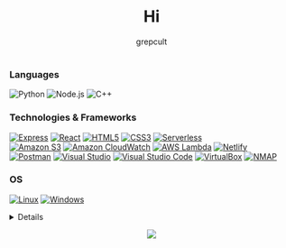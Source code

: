 <h1 align="center">Hi</h1>

<p align="center">
        grepcult<br>
    </i><br>

### Languages
![Python](https://img.shields.io/static/v1?style=for-the-badge&message=Python&color=3776AB&logo=Python&logoColor=FFFFFF&label=)
![Node.js](https://img.shields.io/static/v1?style=for-the-badge&message=Node.js&color=339933&logo=Node.js&logoColor=FFFFFF&label=)
![C++](https://img.shields.io/static/v1?style=for-the-badge&message=C%2B%2B&color=00599C&logo=C%2B%2B&logoColor=FFFFFF&label=)

### Technologies & Frameworks
[![Express](https://img.shields.io/badge/express.js-black?style=for-the-badge&logo=JavaScript)](https://github.com/grepcult)
[![React](https://img.shields.io/static/v1?style=for-the-badge&message=React&color=222222&logo=React&logoColor=61DAFB&label=)](https://github.com/grepcult)
[![HTML5](https://img.shields.io/static/v1?style=for-the-badge&message=HTML5&color=E34F26&logo=HTML5&logoColor=FFFFFF&label=)](https://github.com/grepcult)
[![CSS3](https://img.shields.io/static/v1?style=for-the-badge&message=CSS&color=1572B6&logo=CSS3&logoColor=FFFFFF&label=)](https://github.com/grepcult)
[![Serverless](https://img.shields.io/static/v1?style=for-the-badge&message=Serverless&color=FD5750&logo=Serverless&logoColor=FFFFFF&label=)](https://github.com/grepcult)<br>
[![Amazon S3](https://img.shields.io/static/v1?style=for-the-badge&message=AWS+S3&color=569A31&logo=Amazon+S3&logoColor=FFFFFF&label=)](https://github.com/grepcult)
[![Amazon CloudWatch](https://img.shields.io/static/v1?style=for-the-badge&message=Amazon+CloudWatch&color=FF4F8B&logo=Amazon+CloudWatch&logoColor=FFFFFF&label=)](https://github.com/grepcult)
[![AWS Lambda](https://img.shields.io/static/v1?style=for-the-badge&message=AWS+Lambda&color=222222&logo=AWS+Lambda&logoColor=FF9900&label=)](https://github.com/grepcult)
[![Netlify](https://img.shields.io/static/v1?style=for-the-badge&message=Netlify&color=222222&logo=Netlify&logoColor=00C7B7&label=)](https://github.com/grepcult)<br>
[![Postman](https://img.shields.io/badge/Postman-FF6C37?style=for-the-badge&logo=postman&logoColor=white)](https://github.com/grepcult)
[![Visual Studio](https://img.shields.io/static/v1?style=for-the-badge&message=Visual+Studio&color=5C2D91&logo=Visual+Studio&logoColor=FFFFFF&label=)](https://github.com/grepcult)
[![Visual Studio Code](https://img.shields.io/static/v1?style=for-the-badge&message=VSCode&color=007ACC&logo=Visual+Studio+Code&logoColor=FFFFFF&label=)](https://github.com/grepcult)
[![VirtualBox](https://img.shields.io/static/v1?style=for-the-badge&message=VirtualBox&color=183A61&logo=VirtualBox&logoColor=FFFFFF&label=)](https://github.com/grepcult)
[![NMAP](https://img.shields.io/static/v1?style=for-the-badge&message=nmap&color=1572B6&logo=prdotco&logoColor=FFFFFF&label=)](https://github.com/grepcult)

### OS
[![Linux](https://img.shields.io/badge/linux-black?style=for-the-badge&logo=archlinux)](https://github.com/grepcult)
[![Windows](https://img.shields.io/badge/Windows-black?style=for-the-badge&logo=Windows)](https://github.com/grepcult)

<details>
    <p align="center">
        <a href="https://github.com/grepcult">
            <img src="http://github-profile-summary-cards.vercel.app/api/cards/profile-details?username=grepcult&theme=transparent" />
        </a>
        <a href="https://github.com/grepcult">
            <img src="https://github-readme-streak-stats.herokuapp.com/?user=grepcult&hide_border=true&card_width=338&theme=transparent" />
        </a>
        <a href="https://github.com/grepcult">
            <img src="http://github-profile-summary-cards.vercel.app/api/cards/stats?username=grepcult&theme=transparent" />
        </a>
        <a href="https://github.com/grepcult">
            <img src="https://github-readme-stats.vercel.app/api/top-langs/?username=grepcult&langs_count=10&exclude_repo=&hide=css,html&card_width=699&hide_border=true&theme=transparent" />
        </a>
    </p>
</details>

<p align="center">
  <a href="https://github.com/grepcult">
    <img src="https://komarev.com/ghpvc/?username=grepcult&color=blue&style=flat)" />
  </a>
</p>
